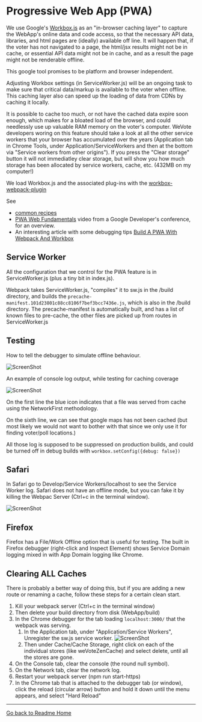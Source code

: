 # Progressive Web App (PWA)

We use Google's [Workbox.js](https://developers.google.com/web/tools/workbox/guides/get-started) as an
"in-browser caching layer" to capture the WebApp's online data and code access, so that the necessary API data, libraries, and html pages are
(ideally) available off line.  It will happen that, if the voter has not navigated to a page, the html/jsx results might not be in
cache, or essential API data might not be in cache, and as a result the page might not be renderable offline.

This google tool promises to be platform and browser independent.

Adjusting Workbox settings (in ServiceWorker.js) will be an ongoing task to make sure that critical data/markup
is available to the voter when offline.  This caching layer also can speed up the loading of data from CDNs by
caching it locally.

It is possible to cache too much, or not have the cached data expire soon enough, which makes for a bloated load
of the browser, and could needlessly use up valuable RAM memory on the voter's computer.   WeVote developers woring on
this feature should take a look at all the other service workers that your browser has accumulated over the years (Application tab in
Chrome Tools, under Application/ServiceWorkers  and then at the bottom via "Service workers from other origins").  If you press
the "Clear storage" button it will not immediatley clear storage, but will show you how much
storage has been allocated by service workers, cache, etc. (432MB on my computer!)

We load Workbox.js and the associated plug-ins with the [workbox-webpack-plugin](https://developers.google.com/web/tools/workbox/modules/workbox-webpack-plugin)

See
* [common recipes](https://developers.google.com/web/tools/workbox/guides/common-recipes)
* [PWA Web Fundamentals](https://developers.google.com/web/progressive-web-apps) video from a Google Developer's conference, for an overview.
* An interesting article with some debugging tips [Build A PWA With Webpack And Workbox](https://www.smashingmagazine.com/2019/06/pwa-webpack-workbox/)


## Service Worker

All the configuration that we control for the PWA feature is in ServiceWorker.js (plus a tiny bit in index.js).

Webpack takes ServiceWorker.js, "compiles" it to sw.js in the /build directory, and
builds the `precache-manifest.101d23801c88cc8106f7bef3bcc7436e.js`, which is also in the /build directory.
The precache-manifest is automatically built, and has a list of known files to pre-cache, the other files are picked up from routes in ServiceWorker.js

## Testing

How to tell the debugger to simulate offline behaviour.

![ScreenShot](../images/ChromeDebuggerNetworkOnline.png)

An example of console log output, while testing for caching coverage

![ScreenShot](../images/WorkboxConsoleOutput.png)

On the first line the blue icon indicates that a file was served from cache using the NetworkFirst methodology.

On the sixth line, we can see that google maps has not been cached (but most likely we would not want to bother with that
since we only use it for finding voter/poll locations.)

All those log is supposed to be suppressed on production builds, and could be turned off in debug
builds with `workbox.setConfig({debug: false})`

## Safari

In Safari go to Develop/Service Workers/localhost to see the Service Worker log.  Safari does not have an offline mode, but you can
fake it by killing the Webpac Server (Ctrl+c in the terminal window).

![ScreenShot](../images/SafariServiceWorkerDebug.png)


## Firefox
Firefox has a File/Work Offline option that is useful for testing.  The built in Firefox debugger (right-click and Inspect Element)
shows Service Domain logging mixed in with App Domain logging like Chrome.

## Clearing ALL Caches

There is probably a better way of doing this, but if you are adding a new route
or renaming a cache, follow these steps for a certain clean start.
1) Kill your webpack server (Ctrl+c in the terminal window)
2) Then delete your build directory from disk (WebApp/build)
3) In the Chrome debugger for the tab loading `localhost:3000/` that the webpack was serving.
    1) In the Application tab, under "Application/Service Workers", Unregister the sw.js service worker.
        ![ScreenShot](../images/ChromeDebuggerApplicationTab.png)
    2) Then under Cache/Cache Storage, right click on each of the individual stores (like weVoteZenCache)
    and select delete, until all the stores are gone.
4) On the Console tab, clear the console (the round null symbol).
5) On the Network tab, clear the network log.
6) Restart your webpack server (npm run start-https)
7) In the Chrome tab that is attached to the debugger tab (or window), click the
reload (circular arrow) button and hold it down until the menu appears, and select "Hard Reload"

---

[Go back to Readme Home](../../README.md)
